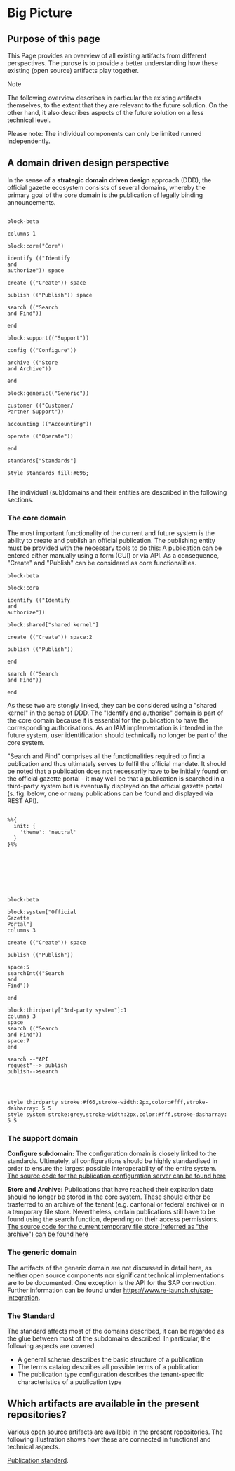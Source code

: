 # Big Picture

## Purpose of this page
This Page provides an overview of all existing artifacts from different perspectives. The purose is to provide a better understanding how these existing (open source) artifacts play together. 
> [!NOTE]
> The following overview describes in particular the existing artifacts themselves, to the extent that they are relevant to the future solution. On the other hand, it also describes aspects of the future solution on a less technical level.
>
> Please note: The individual components can only be limited runned independently.

## A domain driven design perspective
In the sense of a **strategic domain driven design** approach (DDD), the official gazette ecosystem consists of several domains, whereby the primary goal of the core domain is the publication of legally binding announcements.


```mermaid

block-beta

columns 1

block:core("Core")

identify (("Identify
and
authorize")) space

create (("Create")) space

publish (("Publish")) space

search (("Search
and Find"))

end

block:support(("Support"))

config (("Configure"))

archive (("Store
and Archive"))

end

block:generic(("Generic"))

customer (("Customer/
Partner Support"))

accounting (("Accounting"))

operate (("Operate"))

end

standards["Standards"]

style standards fill:#696;


```

The individual (sub)domains and their entities are described in the following sections. 

### The core domain

The most important functionality of the current and future system is the ability to create and publish an official publication. The publishing entity must be provided with the necessary tools to do this: A publication can be entered either manually using a form (GUI) or via API. As a consequence, "Create" and "Publish" can be considered as core functionalities. 

```mermaid 
block-beta

block:core

identify (("Identify
and
authorize"))

block:shared["shared kernel"]

create (("Create")) space:2

publish (("Publish"))

end

search (("Search
and Find"))

end
```
As these two are stongly linked, they can be considered using a "shared kernel" in the sense of DDD. The "Identify and authorise" domain is part of the core domain because it is essential for the publication to have the corresponding authorisations. As an IAM implementation is intended in the future system, user identification should technically no longer be part of the core system.

"Search and Find" comprises all the functionalities required to find a publication and thus ultimately serves to fulfil the official mandate. It should be noted that a publication does not necessarily have to be initially found on the official gazette portal - it may well be that a publication is searched in a third-party system but is eventually displayed on the official gazette portal (s. fig. below, one or many publications can be found and displayed via REST API).
```mermaid

%%{
  init: {
    'theme': 'neutral'
  }
}%%








block-beta

block:system["Official
Gazette
Portal"]
columns 3

create (("Create")) space

publish (("Publish"))

space:5
searchInt(("Search
and
Find"))

end

block:thirdparty["3rd-party system"]:1
columns 3
space
search (("Search
and Find"))
space:7
end

search --"API
request"--> publish
publish-->search




style thirdparty stroke:#f66,stroke-width:2px,color:#fff,stroke-dasharray: 5 5
style system stroke:grey,stroke-width:2px,color:#fff,stroke-dasharray: 5 5
```


### The support domain

**Configure subdomain:** The configuration domain is closely linked to the standards. Ultimately, all configurations should be highly standardised in order to ensure the largest possible interoperability of the entire system.
[The source code for the publication configuration server can be found here](https://github.com/officialgazette/publication-configurator-server)

**Store and Archive:** Publications that have reached their expiration date should no longer be stored in the core system. These should either be trasferred to an archive of the tenant (e.g. cantonal or federal archive) or in a temporary file store. Nevertheless, certain publications still have to be found using the search function, depending on their access permissions.
[The source code for the current temporary file store (referred as "the archive") can be found here](https://github.com/officialgazette/publication-archive)

### The generic domain
The artifacts of the generic domain are not discussed in detail here, as neither open source components nor significant technical implementations are to be documented. One exception is the API for the SAP connection. Further information can be found under https://www.re-launch.ch/sap-integration.

### The Standard
The standard affects most of the domains described, it can be regarded as the glue between most of the subdomains described. In particular, the following aspects are covered
* A general scheme describes the basic structure of a publication
* The terms catalog describes all possible terms of a publication
* The publication type configuration describes the tenant-specific characteristics of a publication type

## Which artifacts are available in the present repositories?
Various open source artifacts are available in the present repositories. The following illustration shows how these are connected in functional and technical aspects. 

[Publication standard](https://github.com/officialgazette/publication-standard).
